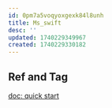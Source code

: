 ```yaml
---
id: 0pm7a5voqyoxgexk84l8unh
title: Ms_swift
desc: ''
updated: 1740229349967
created: 1740229330182
---
```


## Ref and Tag
[doc: quick start](https://swift.readthedocs.io/zh-cn/latest/GetStarted/%E5%BF%AB%E9%80%9F%E5%BC%80%E5%A7%8B.html)